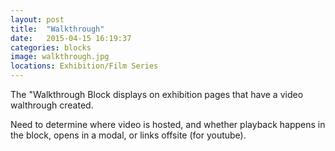 ```yaml
---
layout: post
title:  "Walkthrough"
date:   2015-04-15 16:19:37
categories: blocks
image: walkthrough.jpg
locations: Exhibition/Film Series
---
```


The "Walkthrough Block displays on exhibition pages that have a video walthrough created.

Need to determine where video is hosted, and whether playback happens in the block, opens in a modal, or links offsite (for youtube).
